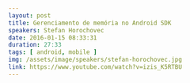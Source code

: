 ```yaml
---
layout: post
title: Gerenciamento de memória no Android SDK
speakers: Stefan Horochovec
date: 2016-01-15 08:33:31
duration: 27:33
tags: [ android, mobile ]
img: /assets/image/speakers/stefan-horochovec.jpg
link: https://www.youtube.com/watch?v=izis_K5RTBU
---
```

